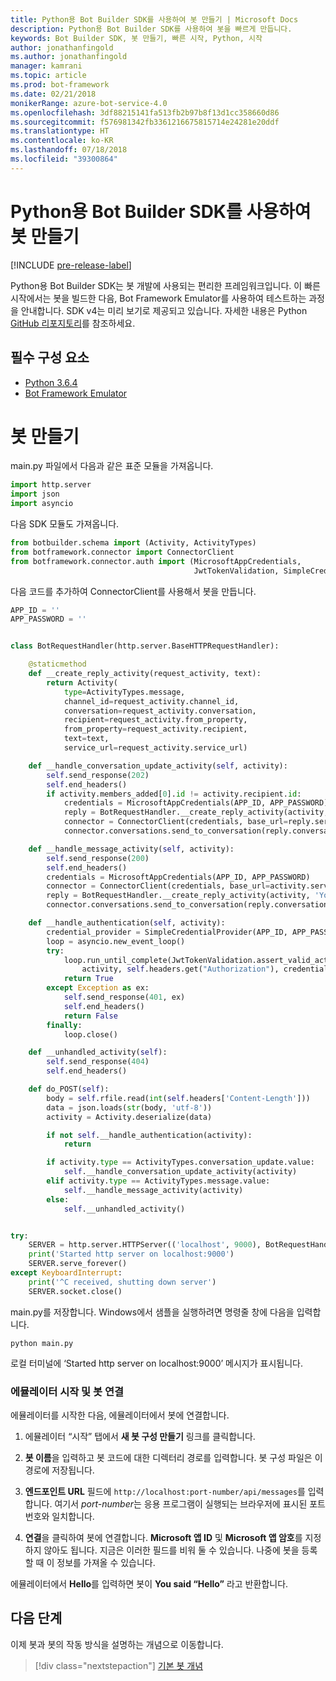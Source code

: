 ```yaml
---
title: Python용 Bot Builder SDK를 사용하여 봇 만들기 | Microsoft Docs
description: Python용 Bot Builder SDK를 사용하여 봇을 빠르게 만듭니다.
keywords: Bot Builder SDK, 봇 만들기, 빠른 시작, Python, 시작
author: jonathanfingold
ms.author: jonathanfingold
manager: kamrani
ms.topic: article
ms.prod: bot-framework
ms.date: 02/21/2018
monikerRange: azure-bot-service-4.0
ms.openlocfilehash: 3df88215141fa513fb2b97b8f13d1cc358660d86
ms.sourcegitcommit: f576981342fb3361216675815714e24281e20ddf
ms.translationtype: HT
ms.contentlocale: ko-KR
ms.lasthandoff: 07/18/2018
ms.locfileid: "39300864"
---
```

# <a name="create-a-bot-with-the-bot-builder-sdk-for-python"></a>Python용 Bot Builder SDK를 사용하여 봇 만들기
[!INCLUDE [pre-release-label](../includes/pre-release-label.md)]

Python용 Bot Builder SDK는 봇 개발에 사용되는 편리한 프레임워크입니다. 이 빠른 시작에서는 봇을 빌드한 다음, Bot Framework Emulator를 사용하여 테스트하는 과정을 안내합니다. SDK v4는 미리 보기로 제공되고 있습니다. 자세한 내용은 Python [GitHub 리포지토리](https://github.com/Microsoft/botbuilder-python)를 참조하세요. 

## <a name="pre-requisite"></a>필수 구성 요소
- [Python 3.6.4](https://www.python.org/downloads/) 
- [Bot Framework Emulator](https://github.com/Microsoft/BotFramework-Emulator/releases)

# <a name="create-a-bot"></a>봇 만들기
main.py 파일에서 다음과 같은 표준 모듈을 가져옵니다.

```python
import http.server
import json
import asyncio
```

다음 SDK 모듈도 가져옵니다.
```python
from botbuilder.schema import (Activity, ActivityTypes)
from botframework.connector import ConnectorClient
from botframework.connector.auth import (MicrosoftAppCredentials,
                                         JwtTokenValidation, SimpleCredentialProvider)
```
다음 코드를 추가하여 ConnectorClient를 사용해서 봇을 만듭니다.
```python
APP_ID = ''
APP_PASSWORD = ''


class BotRequestHandler(http.server.BaseHTTPRequestHandler):

    @staticmethod
    def __create_reply_activity(request_activity, text):
        return Activity(
            type=ActivityTypes.message,
            channel_id=request_activity.channel_id,
            conversation=request_activity.conversation,
            recipient=request_activity.from_property,
            from_property=request_activity.recipient,
            text=text,
            service_url=request_activity.service_url)

    def __handle_conversation_update_activity(self, activity):
        self.send_response(202)
        self.end_headers()
        if activity.members_added[0].id != activity.recipient.id:
            credentials = MicrosoftAppCredentials(APP_ID, APP_PASSWORD)
            reply = BotRequestHandler.__create_reply_activity(activity, 'Hello and welcome to the echo bot!')
            connector = ConnectorClient(credentials, base_url=reply.service_url)
            connector.conversations.send_to_conversation(reply.conversation.id, reply)

    def __handle_message_activity(self, activity):
        self.send_response(200)
        self.end_headers()
        credentials = MicrosoftAppCredentials(APP_ID, APP_PASSWORD)
        connector = ConnectorClient(credentials, base_url=activity.service_url)
        reply = BotRequestHandler.__create_reply_activity(activity, 'You said: %s' % activity.text)
        connector.conversations.send_to_conversation(reply.conversation.id, reply)

    def __handle_authentication(self, activity):
        credential_provider = SimpleCredentialProvider(APP_ID, APP_PASSWORD)
        loop = asyncio.new_event_loop()
        try:
            loop.run_until_complete(JwtTokenValidation.assert_valid_activity(
                activity, self.headers.get("Authorization"), credential_provider))
            return True
        except Exception as ex:
            self.send_response(401, ex)
            self.end_headers()
            return False
        finally:
            loop.close()

    def __unhandled_activity(self):
        self.send_response(404)
        self.end_headers()

    def do_POST(self):
        body = self.rfile.read(int(self.headers['Content-Length']))
        data = json.loads(str(body, 'utf-8'))
        activity = Activity.deserialize(data)

        if not self.__handle_authentication(activity):
            return

        if activity.type == ActivityTypes.conversation_update.value:
            self.__handle_conversation_update_activity(activity)
        elif activity.type == ActivityTypes.message.value:
            self.__handle_message_activity(activity)
        else:
            self.__unhandled_activity()


try:
    SERVER = http.server.HTTPServer(('localhost', 9000), BotRequestHandler)
    print('Started http server on localhost:9000')
    SERVER.serve_forever()
except KeyboardInterrupt:
    print('^C received, shutting down server')
    SERVER.socket.close()
```


main.py를 저장합니다. Windows에서 샘플을 실행하려면 명령줄 창에 다음을 입력합니다.
```
python main.py
```
로컬 터미널에 ‘Started http server on localhost:9000’ 메시지가 표시됩니다.

### <a name="start-the-emulator-and-connect-your-bot"></a>에뮬레이터 시작 및 봇 연결

에뮬레이터를 시작한 다음, 에뮬레이터에서 봇에 연결합니다.


1. 에뮬레이터 “시작” 탭에서 **새 봇 구성 만들기** 링크를 클릭합니다. 

2. **봇 이름**을 입력하고 봇 코드에 대한 디렉터리 경로를 입력합니다. 봇 구성 파일은 이 경로에 저장됩니다.

3. **엔드포인트 URL** 필드에 `http://localhost:port-number/api/messages`를 입력합니다. 여기서 *port-number*는 응용 프로그램이 실행되는 브라우저에 표시된 포트 번호와 일치합니다.

4. **연결**을 클릭하여 봇에 연결합니다. **Microsoft 앱 ID** 및 **Microsoft 앱 암호**를 지정하지 않아도 됩니다. 지금은 이러한 필드를 비워 둘 수 있습니다. 나중에 봇을 등록할 때 이 정보를 가져올 수 있습니다.

에뮬레이터에서 **Hello**를 입력하면 봇이 **You said “Hello”** 라고 반환합니다.

## <a name="next-steps"></a>다음 단계

이제 봇과 봇의 작동 방식을 설명하는 개념으로 이동합니다.

> [!div class="nextstepaction"]
> [기본 봇 개념](../v4sdk/bot-builder-basics.md)
